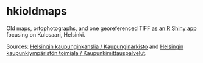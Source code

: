 # hkioldmaps

Old maps, ortophotographs, and one georeferenced TIFF [as an R Shiny app](https://ttso.shinyapps.io/hkioldmaps/) focusing on Kulosaari, Helsinki. 

Sources: [Helsingin kaupunginkanslia / Kaupunginarkisto](https://hri.fi/data/en_GB/dataset/kartta-kulosaaren-huvilakaupungista-vuodelta-1917) and [Helsingin kaupunkiympäristön toimiala / Kaupunkimittauspalvelut](https://hri.fi/data/en_GB/dataset/helsingin-ortoilmakuvat).